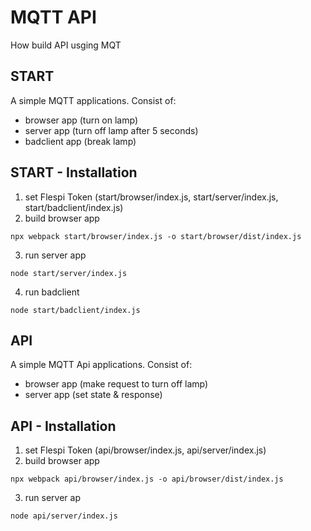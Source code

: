 # MQTT API
How build API usging MQT


## START
A simple MQTT applications. Consist of:
* browser app (turn on lamp)
* server app (turn off lamp after 5 seconds)
* badclient app (break lamp)

## START - Installation
1. set Flespi Token (start/browser/index.js, start/server/index.js, start/badclient/index.js)
2. build browser app
```
npx webpack start/browser/index.js -o start/browser/dist/index.js
```
3. run server app
```
node start/server/index.js
```
4. run badclient
```
node start/badclient/index.js
```


## API
A simple MQTT Api applications. Consist of:
* browser app (make request to turn off lamp)
* server app (set state & response)


## API - Installation
1. set Flespi Token (api/browser/index.js, api/server/index.js)
2. build browser app
```
npx webpack api/browser/index.js -o api/browser/dist/index.js
```
3. run server ap
```
node api/server/index.js
```